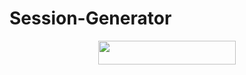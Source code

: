 # Session-Generator
   

   </h3>   


  <p align="center"><a href="https://heroku.com/deploy?template=https://github.com/LostVenom/String-Generator"> <img src="https://img.shields.io/badge/Deploy%20On%20Heroku-black?style=for-the-badge&logo=heroku" width="220" height="38.45"/></a></p> 

